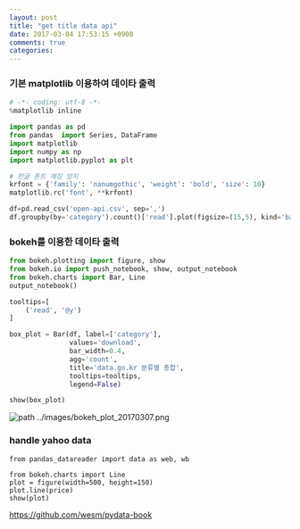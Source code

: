```yaml
---
layout: post
title: "get title data api"
date: 2017-03-04 17:53:15 +0900
comments: true
categories: 
---
```


### 기본 matplotlib 이용하여 데이타 출력  ###

``` python
# -*- coding: utf-8 -*-
%matplotlib inline

import pandas as pd
from pandas  import Series, DataFrame
import matplotlib
import numpy as np
import matplotlib.pyplot as plt

# 한글 폰트 깨짐 방지
krfont = {'family': 'nanumgothic', 'weight': 'bold', 'size': 10}
matplotlib.rc('font', **krfont)

df=pd.read_csv('open-api.csv', sep=',')
df.groupby(by='category').count()['read'].plot(figsize=(15,5), kind='bar')
```

### bokeh를 이용한 데이타 출력 ###

``` python
from bokeh.plotting import figure, show
from bokeh.io import push_notebook, show, output_notebook
from bokeh.charts import Bar, Line
output_notebook()

tooltips=[
    ('read', '@y')
]

box_plot = Bar(df, label=['category'],
               values='download',
               bar_width=0.4,
               agg='count',
               title='data.go.kr 분류별 총합',
               tooltips=tooltips,
               legend=False)

show(box_plot)
```

![path ../images/bokeh_plot_20170307.png](/images/bokeh_plot_20170307.png)



###  handle yahoo data ###

```
from pandas_datareader import data as web, wb

from bokeh.charts import Line
plot = figure(width=500, height=150)
plot.line(price)
show(plot)

```



https://github.com/wesm/pydata-book

